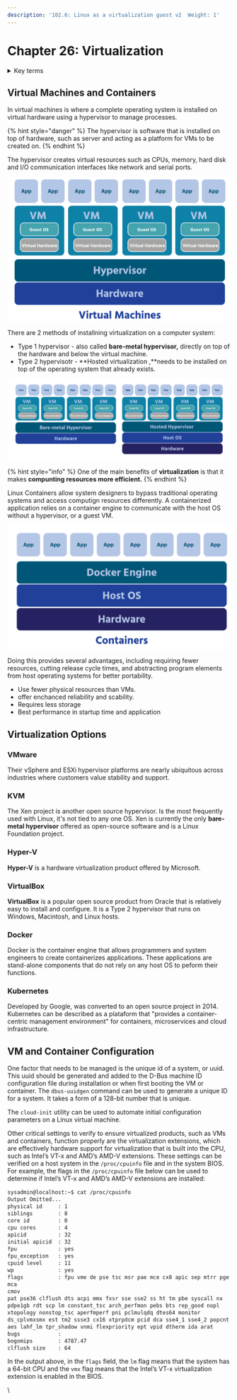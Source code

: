 ```yaml
---
description: '102.6: Linux as a virtualization guest v2  Weight: 1'
---
```


# Chapter 26: Virtualization

<details>

<summary>Key terms</summary>

**Application container** Application that are packaged and deployed in a way that allows them to bypass traditional operating systems and access compunting resources.

**D-Bus machine id** The configuration file that contains the unique `id` of a system, or `uuid`. This uuid should be generated and added to the D-Bus machine ID configuration file during installation or when first booting the VM or container.

**Guest drivers** Virtualization software for guest operating systems that provideds additional functionality and performance such as mouse support to allow your hardware mouse to communicate with a VM

**Linux container** A containerized application relies on a container engine to communiate with the host OS without a hypervisor, or guest VM

**SSH host keys**  A set of random mathematically related numbers generated by an algorithm that is used to auhtenticate a user logging into anothe system

</details>

## Virtual Machines and Containers

In virtual machines is where a complete operating system is installed on virtual hardware using a hypervisor to manage processes.

{% hint style="danger" %}
The hypervisor is software that is installed on top of hardware, such as server and acting as a platform for VMs to be created on.
{% endhint %}

The hypervisor creates virtual resources such as CPUs, memory, hard disk and I/O communication interfaces like network and serial ports.

![](<../.gitbook/assets/image (10).png>)

There are 2 methods of installning virtualization on a computer system:

* Type 1 hypervisor - also called **bare-metal hypervisor,** directly on top of the hardware and below the virtual machine.
* Type 2 hypervisotr - **Hosted virtualization ,**needs to be installed on top of the operating system that already exists.

![](<../.gitbook/assets/image (4) (1).png>)

{% hint style="info" %}
One of the main benefits of **virtualization** is that it makes **compunting resources more efficient.**
{% endhint %}

Linux Containers allow system designers to bypass traditional operating systems and access computign resources differently. A containerized application relies on a container engine to communicate with the host OS without a hypervisor, or a guest VM.

![](<../.gitbook/assets/image (20).png>)

Doing this provides several advantages, including requiring fewer resources, cutting release cycle times, and abstracting program elements from host operating systems for better portability.

* Use fewer physical resources than VMs.
* offer enchanced reliability and scability.
* Requires less storage
* Best performance in startup time and application

## Virtualization Options

### VMware

Their vSphere and ESXi hypervisor platforms are nearly ubiquitous across industries where customers value stability and support.

### KVM

The Xen project is another open source hypervisor. Is the most frequently used with Linux, it's not tied to any one OS. Xen is currently the only **bare-metal hypervisor** offered as open-source software and is a Linux Foundation project.

### Hyper-V

**Hyper-V** is a hardware virtualization product offered by Microsoft.&#x20;

### VirtualBox

**VirtualBox** is a popular open source product from Oracle that is relatively easy to install and configure. It is a Type 2 hypervisor that runs on Windows, Macintosh, and Linux hosts.

### Docker

Docker is the container engine that allows programmers and system engineers to create containerizes applications. These applications are stand-alone components that do not rely on any host OS to peform their functions.

### Kubernetes

Developed by Google, was converted to an open source project in 2014. Kubernetes can be described as a plataform that "provides a container-centric management environment" for containers, microservices and cloud infrastructure.

## VM and Container Configuration

One factor that needs to be managed is the unique id of a system, or uuid. This uuid should be generated and added to the D-Bus machine ID configuration file during installation or when first booting the VM or container. The `dbus-uuidgen` command can be used to generate a unique ID for a system. It takes a form of a 128-bit number that is unique.

The `cloud-init` utility can be used to automate initial configuration parameters on a Linux virtual machine.

Other critical settings to verify to ensure virtualized products, such as VMs and containers, function properly are the virtualization extensions, which are effectively hardware support for virtualization that is built into the CPU, such as Intel’s VT-x and AMD’s AMD-V extensions. These settings can be verified on a host system in the `/proc/cpuinfo` file and in the system BIOS. For example, the flags in the `/proc/cpuinfo` file below can be used to determine if Intel’s VT-x and AMD’s AMD-V extensions are installed:

```
sysadmin@localhost:~$ cat /proc/cpuinfo
Output Omitted...
physical id     : 1
siblings        : 8
core id         : 0
cpu cores       : 4
apicid          : 32
initial apicid  : 32
fpu             : yes
fpu_exception   : yes
cpuid level     : 11
wp              : yes
flags           : fpu vme de pse tsc msr pae mce cx8 apic sep mtrr pge mca
cmov
pat pse36 clflush dts acpi mmx fxsr sse sse2 ss ht tm pbe syscall nx pdpe1gb rdt scp lm constant_tsc arch_perfmon pebs bts rep_good nopl xtopology nonstop_tsc aperfmperf pni pclmulqdq dtes64 monitor ds_cplvmxsmx est tm2 ssse3 cx16 xtprpdcm pcid dca sse4_1 sse4_2 popcnt aes lahf_lm tpr_shadow vnmi flexpriority ept vpid dtherm ida arat
bugs            :
bogomips        : 4787.47
clflush size    : 64
```

In the output above, in the `flags` field, the `lm` flag means that the system has a 64-bit CPU and the `vmx` flag means that the Intel’s VT-x virtualization extension is enabled in the BIOS.

\
